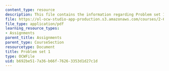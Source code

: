 ```yaml
---
content_type: resource
description: This file contains the information regarding Problem set 1.
file: https://ol-ocw-studio-app-production.s3.amazonaws.com/courses/2-627-fundamentals-of-photovoltaics-fall-2013/b692be517a36b66f76263353d1d27c1d_MIT2_627F13_pset1.pdf
file_type: application/pdf
learning_resource_types:
- Assignments
parent_title: Assignments
parent_type: CourseSection
resourcetype: Document
title: Problem set 1
type: OCWFile
uid: b692be51-7a36-b66f-7626-3353d1d27c1d
---
```

